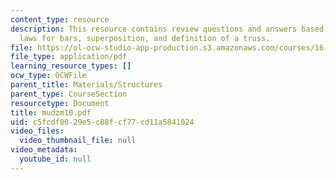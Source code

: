 ```yaml
---
content_type: resource
description: This resource contains review questions and answers based on constitutive
  laws for bars, superposition, and definition of a truss.
file: https://ol-ocw-studio-app-production.s3.amazonaws.com/courses/16-01-unified-engineering-i-ii-iii-iv-fall-2005-spring-2006/c5fcdf0029e5c88fcf77cd11a5841024_mudzm10.pdf
file_type: application/pdf
learning_resource_types: []
ocw_type: OCWFile
parent_title: Materials/Structures
parent_type: CourseSection
resourcetype: Document
title: mudzm10.pdf
uid: c5fcdf00-29e5-c88f-cf77-cd11a5841024
video_files:
  video_thumbnail_file: null
video_metadata:
  youtube_id: null
---
```

